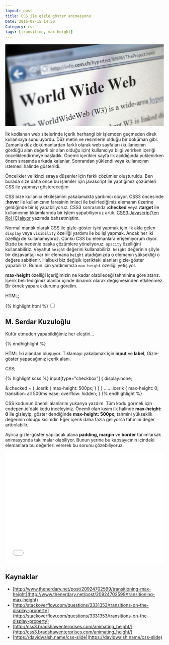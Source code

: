 ```yaml
---
layout: post
title: CSS ile gizle göster animasyonu
Date: 2016-08-15 14:50
Category: css
tags: [transition, max-height]
---
```


![ilk web sitesi](/images/first-web-page.jpg)

İlk kodlanan web sitelerinde içerik herhangi bir işlemden geçmeden direk kullanıcıya sunuluyordu. Düz metin ve resimlerin olduğu bir doküman gibi. Zamanla düz dokümanlardan farklı olarak web sayfaları (kullanıcının gördüğü alan değerli bir alan olduğu için) kullanıcıya bilgi verirken içeriği önceliklendirmeye başladık. Önemli içerikler sayfa ilk açıldığında yüklenirken önem sırasında arkada kalanlar. Sonrandan yüklendi veya kullanıcının istemesi halinde gösterildi. 

Öncelikler ve ikinci sıraya düşenler için farklı çözümler oluşturuldu. Ben burada size daha önce bu işlemler için javascript ile yaptığımız çözümleri CSS ile yapmayı göstereceğim.

CSS bize kullanıcı etkileşimini yakalamakta yardımcı oluyor. CSS3 öncesinde **:hover** ile kullanıcının faresinin imleci ile belirlediğimiz elemanın üzerine geldiğinde bir iş yapabiliyoruz. CSS3 sonrasında **:checked** veya **:target** ile kullanıcının tıklamlarında bir işlem yapabiliyoruz artık. [CSS3 Javascript’ten Rol (Ç)alıyor](https://fatihhayrioglu.com/css3-javascriptten-rol-caliyor/) yazımda bahsetmiştim. 

Normal mantık olarak CSS ile gizle-göster işini yapmak için ilk akla gelen `display` veya `visibility` özelliği yardımı ile bu işi yapmak. Ancak her iki özelliği de kullanamıyoruz. Çünkü CSS bu elemanlara erişemiyorum diyor. Bizde bu nedenle başka çözümlere yöneliyoruz. `opacity` özelliğini kullanabiliriz. Veyahut `height` değerini kullanabiliriz. `height` değerinin şöyle bir dezavantajı var bir elemana `height` atadığınızda o elemanın yüksekliği o değere sabitlenir. Halbuki biz değişik içerikteki alanları gizle-göster yapabiliriz. Bunun için yardımımıza `max-height` özelliği yetişiyor.

**max-height** özelliği içeriğimizin ne kadar olabileceği tahminine göre atarız. İçerik belirlediğimiz alanlar içinde dinamik olarak değişmesinden etkilenmez. Bir örnek yaparak durumu görelim.

HTML;

{% highlight html %}
<input type="checkbox" name="gizleGoster" id="gizleGoster" />
<label for="gizleGoster"></label>
<div class="icerik">
  <h2>M. Serdar Kuzuloğlu</h2>
  <p>Küfür etmeden yapabildiğimiz her eleştiri...</p>
</div>
{% endhighlight %}

HTML İki alandan oluşuyor. Tıklamayı yakalamak için **input** ve **label**, Gizle-göster yapacağımız içerik alanı.

CSS;

{% highlight scss %}
input[type="checkbox"] {
  display:none;
  
  &:checked ~ {
    .icerik {
      max-height: 500px;
    } 
  }
}
.....
.icerik {
  max-height: 0;
  transition: all 500ms ease;
  overflow: hidden;
}
{% endhighlight %}

CSS kodunun önemli alanlarını yukarıya yazdım. Tüm kodu görmek için codepen.io'daki kodu inceleyiniz. Önemli olan kısım ilk halinde **max-height: 0** ile gizleyip, göster dendiğinde **max-height: 500px**; tahmini yükseklik değerinin olduğu kısımdır. Eğer içerik daha fazla geliyorsa tahmini değer arttırılabilir.

Ayrıca gizle-göster yapılacak alana **padding, margin** ve **border** tanımlarsak animasyonda takılmalar olabiliyor. Bunun yerine bu kapsayıcının içindeki elemanlara bu değerleri vererek bu sorunu çözebiliyoruz.

<iframe height='349' scrolling='no' src='//codepen.io/fatihhayri/embed/LkqgPv/?height=349&theme-id=13521&default-tab=css,result&embed-version=2' frameborder='no' allowtransparency='true' allowfullscreen='true' style='width: 100%;'>See the Pen <a href='http://codepen.io/fatihhayri/pen/LkqgPv/'>Gizle - göster transtion</a> by Fatih  (<a href='http://codepen.io/fatihhayri'>@fatihhayri</a>) on <a href='http://codepen.io'>CodePen</a>.
</iframe>

## Kaynaklar

 - [http://www.thenerdary.net/post/20924702599/transitioning-max-height](http://www.thenerdary.net/post/20924702599/transitioning-max-height)
 - [http://stackoverflow.com/questions/3331353/transitions-on-the-display-property](http://stackoverflow.com/questions/3331353/transitions-on-the-display-property)
 - [http://css3.bradshawenterprises.com/animating_height/](http://css3.bradshawenterprises.com/animating_height/)
 - [https://davidwalsh.name/css-slide](https://davidwalsh.name/css-slide)